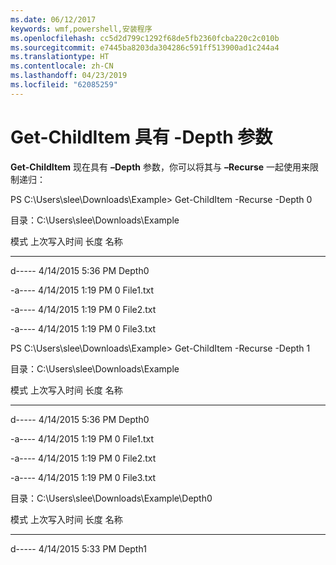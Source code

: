 ```yaml
---
ms.date: 06/12/2017
keywords: wmf,powershell,安装程序
ms.openlocfilehash: cc5d2d799c1292f68de5fb2360fcba220c2c010b
ms.sourcegitcommit: e7445ba8203da304286c591ff513900ad1c244a4
ms.translationtype: HT
ms.contentlocale: zh-CN
ms.lasthandoff: 04/23/2019
ms.locfileid: "62085259"
---
```

# <a name="get-childitem-has--depth-parameter"></a>Get-ChildItem 具有 -Depth 参数
**Get-ChildItem** 现在具有 **–Depth** 参数，你可以将其与 **–Recurse** 一起使用来限制递归：

PS C:\\Users\\slee\\Downloads\\Example&gt; Get-ChildItem -Recurse -Depth 0

目录：C:\\Users\\slee\\Downloads\\Example

模式 上次写入时间 长度 名称

---- ------------- ------ ----

d----- 4/14/2015 5:36 PM Depth0

-a---- 4/14/2015 1:19 PM 0 File1.txt

-a---- 4/14/2015 1:19 PM 0 File2.txt

-a---- 4/14/2015 1:19 PM 0 File3.txt

PS C:\\Users\\slee\\Downloads\\Example&gt; Get-ChildItem -Recurse -Depth 1

目录：C:\\Users\\slee\\Downloads\\Example

模式 上次写入时间 长度 名称

---- ------------- ------ ----

d----- 4/14/2015 5:36 PM Depth0

-a---- 4/14/2015 1:19 PM 0 File1.txt

-a---- 4/14/2015 1:19 PM 0 File2.txt

-a---- 4/14/2015 1:19 PM 0 File3.txt

目录：C:\\Users\\slee\\Downloads\\Example\\Depth0

模式 上次写入时间 长度 名称

---- ------------- ------ ----

d----- 4/14/2015 5:33 PM Depth1
